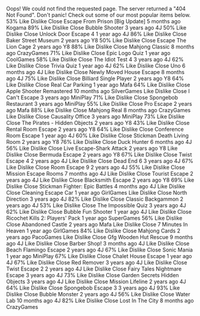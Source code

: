 Oops! We could not find the requested page. The server returned a "404 Not Found". Don't panic! Check out some of our most popular items below. 53% Like Dislike Close Escape From Prison \[Big Update\] 5 months ago Kogama 89% Like Dislike Close Bubble Shooter 3 years ago 4J 50% Like Dislike Close Unlock Door Escape 4 1 year ago 4J 86% Like Dislike Close Baker Street Museum 2 years ago Y8 50% Like Dislike Close Escape The Lion Cage 2 years ago Y8 88% Like Dislike Close Mahjong Classic 8 months ago CrazyGames 71% Like Dislike Close Epic Logo Quiz 1 year ago CoolGames 58% Like Dislike Close The Idiot Test 4 3 years ago 4J 62% Like Dislike Close Trivia Quiz 1 year ago 4J 62% Like Dislike Close Uno 6 months ago 4J Like Dislike Close Newly Moved House Escape 8 months ago 4J 75% Like Dislike Close Billiard Single Player 2 years ago Y8 64% Like Dislike Close Real Car Parking 1 year ago Mafa 64% Like Dislike Close Apple Shooter Remastered 10 months ago SilverGames Like Dislike Close I Can't Escape 3 years ago MiniPlay 71% Like Dislike Close Spongebob Restaurant 3 years ago MiniPlay 55% Like Dislike Close Pro Escape 2 years ago Mafa 88% Like Dislike Close Mahjong Real 8 months ago CrazyGames Like Dislike Close Causality Office 3 years ago MiniPlay 73% Like Dislike Close The Pirates - Hidden Objects 2 years ago Y8 43% Like Dislike Close Rental Room Escape 2 years ago Y8 64% Like Dislike Close Conference Room Escape 1 year ago 4J 60% Like Dislike Close Stickman Death Living Room 2 years ago Y8 76% Like Dislike Close Duck Hunter 6 months ago 4J 56% Like Dislike Close Live Escape-Shark Attack 2 years ago Y8 Like Dislike Close Bermuda Escape 2 years ago Y8 67% Like Dislike Close Twist Escape 4 2 years ago 4J Like Dislike Close Dead End 6 3 years ago 4J 67% Like Dislike Close Room Escape 9 2 years ago 4J 55% Like Dislike Close Mission Escape Rooms 7 months ago 4J Like Dislike Close Tourist Escape 2 years ago 4J Like Dislike Close Blacksmith Escape 2 years ago Y8 69% Like Dislike Close Stickman Fighter: Epic Battles 4 months ago 4J Like Dislike Close Cleaning Escape Car 1 year ago GirlGames Like Dislike Close North Direction 3 years ago 4J 82% Like Dislike Close Classic Backgammon 2 years ago 4J 53% Like Dislike Close The Impossible Quiz 3 years ago 4J 62% Like Dislike Close Bubble Fun Shooter 1 year ago 4J Like Dislike Close Ricochet Kills 2: Players' Pack 1 year ago SuperGames 56% Like Dislike Close Abandoned Castle 2 years ago Mafa Like Dislike Close 7 Minutes In Heaven 1 year ago GirlGames 84% Like Dislike Close Mahjong Cards 2 years ago PacoGames Like Dislike Close Gfg Wooden Hut Rescue 9 months ago 4J Like Dislike Close Barber Shop! 3 months ago 4J Like Dislike Close Beach Flamingo Escape 2 years ago 4J 67% Like Dislike Close Sonic Mania 1 year ago MiniPlay 67% Like Dislike Close Chalet House Escape 1 year ago 4J 67% Like Dislike Close Red Remover 3 years ago 4J Like Dislike Close Twist Escape 2 2 years ago 4J Like Dislike Close Fairy Tales Nightmare Escape 3 years ago 4J 73% Like Dislike Close Garden Secrets Hidden Objects 3 years ago 4J Like Dislike Close Mission Lifeline 2 years ago 4J 64% Like Dislike Close Spongebob Escape 3 3 years ago 4J 93% Like Dislike Close Bubble Monster 2 years ago 4J 56% Like Dislike Close Water Lab 10 months ago 4J 82% Like Dislike Close Lost In The City 8 months ago CrazyGames